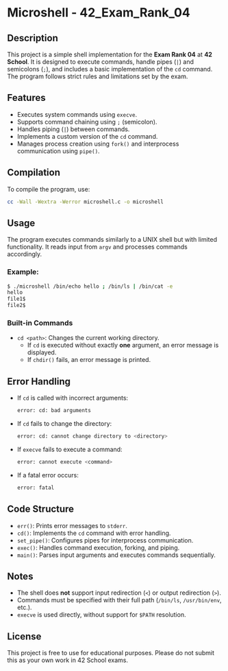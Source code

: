 # Microshell - 42_Exam_Rank_04

## Description
This project is a simple shell implementation for the **Exam Rank 04** at **42 School**. It is designed to execute commands, handle pipes (`|`) and semicolons (`;`), and includes a basic implementation of the `cd` command. The program follows strict rules and limitations set by the exam.

## Features
- Executes system commands using `execve`.
- Supports command chaining using `;` (semicolon).
- Handles piping (`|`) between commands.
- Implements a custom version of the `cd` command.
- Manages process creation using `fork()` and interprocess communication using `pipe()`.

## Compilation
To compile the program, use:
```sh
cc -Wall -Wextra -Werror microshell.c -o microshell
```

## Usage
The program executes commands similarly to a UNIX shell but with limited functionality. It reads input from `argv` and processes commands accordingly.

### Example:
```sh
$ ./microshell /bin/echo hello ; /bin/ls | /bin/cat -e
hello
file1$
file2$
```

### Built-in Commands
- `cd <path>`: Changes the current working directory.
  - If `cd` is executed without exactly **one** argument, an error message is displayed.
  - If `chdir()` fails, an error message is printed.

## Error Handling
- If `cd` is called with incorrect arguments:
  ```sh
  error: cd: bad arguments
  ```
- If `cd` fails to change the directory:
  ```sh
  error: cd: cannot change directory to <directory>
  ```
- If `execve` fails to execute a command:
  ```sh
  error: cannot execute <command>
  ```
- If a fatal error occurs:
  ```sh
  error: fatal
  ```

## Code Structure
- `err()`: Prints error messages to `stderr`.
- `cd()`: Implements the `cd` command with error handling.
- `set_pipe()`: Configures pipes for interprocess communication.
- `exec()`: Handles command execution, forking, and piping.
- `main()`: Parses input arguments and executes commands sequentially.

## Notes
- The shell does **not** support input redirection (`<`) or output redirection (`>`).
- Commands must be specified with their full path (`/bin/ls`, `/usr/bin/env`, etc.).
- `execve` is used directly, without support for `$PATH` resolution.

## License
This project is free to use for educational purposes. Please do not submit this as your own work in 42 School exams.

